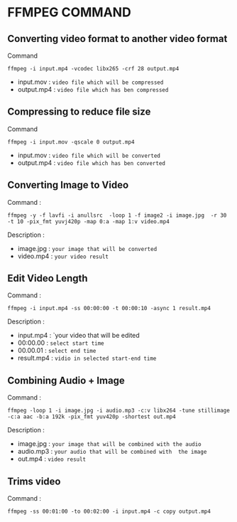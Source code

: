 # FFMPEG COMMAND
## Converting video format to another video format
Command
```code
ffmpeg -i input.mp4 -vcodec libx265 -crf 28 output.mp4
```
- input.mov : `video file which will be compressed`
- output.mp4 : `video file which has ben compressed`

## Compressing to reduce file size
Command
```code
ffmpeg -i input.mov -qscale 0 output.mp4
```
- input.mov : `video file which will be converted`
- output.mp4 : `video file which has ben converted`

## Converting Image to Video
Command : 
```code
ffmpeg -y -f lavfi -i anullsrc  -loop 1 -f image2 -i image.jpg  -r 30 -t 10 -pix_fmt yuvj420p -map 0:a -map 1:v video.mp4
```
Description :
- image.jpg : `your image that will be converted`
- video.mp4 : `your video result`

## Edit Video Length
Command :
```code
ffmpeg -i input.mp4 -ss 00:00:00 -t 00:00:10 -async 1 result.mp4
```
Description :
- input.mp4 : `your video that will be edited
- 00:00.00 : `select start time`
- 00.00.01 : `select end time`
- result.mp4 : `vidio in selected start-end time`

## Combining Audio + Image
Command :
```code
ffmpeg -loop 1 -i image.jpg -i audio.mp3 -c:v libx264 -tune stillimage -c:a aac -b:a 192k -pix_fmt yuv420p -shortest out.mp4
```
Description :
- image.jpg : `your image that will be combined with the audio`
- audio.mp3 : `your audio that will be combined with  the image`
- out.mp4 : `video result`

## Trims video
Command :
```code
ffmpeg -ss 00:01:00 -to 00:02:00 -i input.mp4 -c copy output.mp4
```
